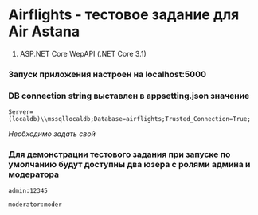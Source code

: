 # Airflights - тестовое задание для Air Astana

1. ASP.NET Core WepAPI (.NET Core 3.1)

  ### Запуск приложения настроен на localhost:5000

  ### DB connection string выставлен в appsetting.json значение 
  ```Server=(localdb)\\mssqllocaldb;Database=airflights;Trusted_Connection=True;```

  *Необходимо задать свой*
  
  ### Для демонстрации тестового задания при запуске по умолчанию будут доступны два юзера с ролями админа и модератора
  
  ```admin:12345```
  
  ```moderator:moder```
